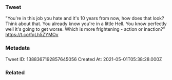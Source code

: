 ### Tweet
"You're in this job you hate and it's 10 years from now, how does that look? Think about that. You already know you're in a little Hell. You know perfectly well it's going to get worse. Which is more frightening - action or inaction?" https://t.co/fqLh5ZYMOv

### Metadata
Tweet ID: 1388367192857645056
Created At: 2021-05-01T05:38:28.000Z

### Related

